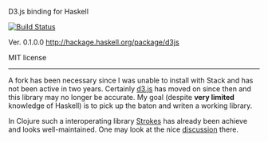 D3.js binding for Haskell

[![Build Status](https://travis-ci.org/nebuta/d3js-haskell.png)](https://travis-ci.org/nebuta/d3js-haskell)

Ver. 0.1.0.0
http://hackage.haskell.org/package/d3js

MIT license

---

A fork has been necessary since I was unable to install with Stack and has not been active in two years.
Certainly [d3.js](https://github.com/mbostock/d3) has moved on since then and this library may no longer be accurate.
My goal (despite **very limited** knowledge of Haskell) is to pick up the baton and writen a working library.

In Clojure such a interoperating library [Strokes](https://github.com/dribnet/strokes) has already been achieve and looks well-maintained.  One may look at the nice [discussion](https://news.ycombinator.com/item?id=11210177) there.
